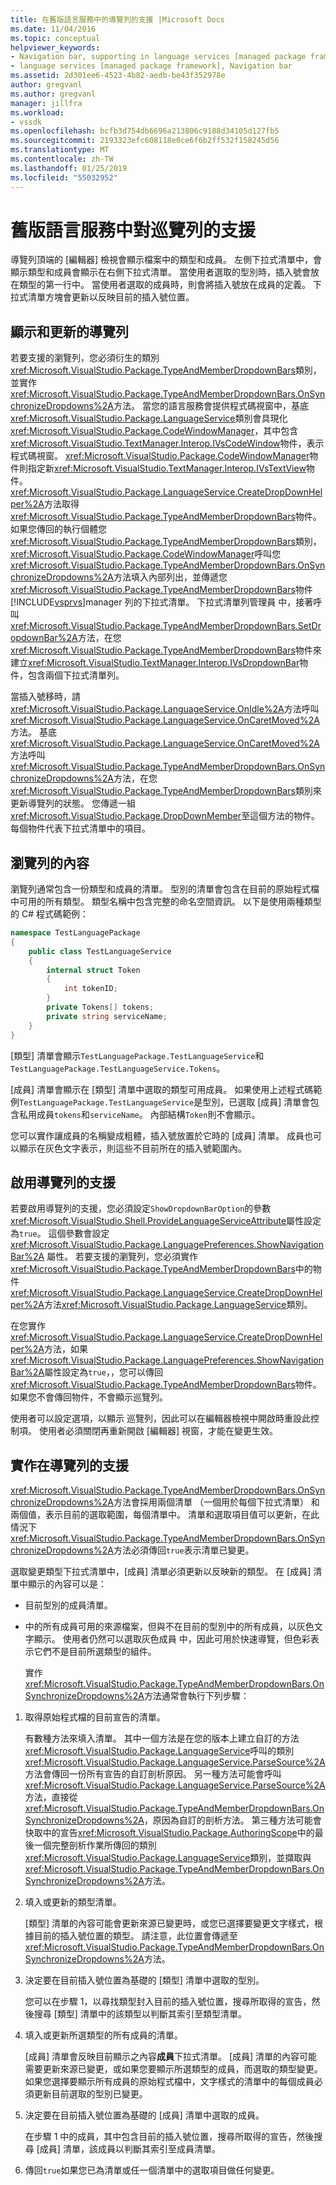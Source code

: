 ```yaml
---
title: 在舊版語言服務中的導覽列的支援 |Microsoft Docs
ms.date: 11/04/2016
ms.topic: conceptual
helpviewer_keywords:
- Navigation bar, supporting in language services [managed package framework]
- language services [managed package framework], Navigation bar
ms.assetid: 2d301ee6-4523-4b82-aedb-be43f352978e
author: gregvanl
ms.author: gregvanl
manager: jillfra
ms.workload:
- vssdk
ms.openlocfilehash: bcfb3d754db6696a213806c9188d34105d127fb5
ms.sourcegitcommit: 2193323efc608118e0ce6f6b2ff532f158245d56
ms.translationtype: MT
ms.contentlocale: zh-TW
ms.lasthandoff: 01/25/2019
ms.locfileid: "55032952"
---
```

# <a name="support-for-the-navigation-bar-in-a-legacy-language-service"></a>舊版語言服務中對巡覽列的支援
導覽列頂端的 [編輯器] 檢視會顯示檔案中的類型和成員。 左側下拉式清單中，會顯示類型和成員會顯示在右側下拉式清單。 當使用者選取的型別時，插入號會放在類型的第一行中。 當使用者選取的成員時，則會將插入號放在成員的定義。 下拉式清單方塊會更新以反映目前的插入號位置。  
  
## <a name="displaying-and-updating-the-navigation-bar"></a>顯示和更新的導覽列  
 若要支援的瀏覽列，您必須衍生的類別<xref:Microsoft.VisualStudio.Package.TypeAndMemberDropdownBars>類別，並實作<xref:Microsoft.VisualStudio.Package.TypeAndMemberDropdownBars.OnSynchronizeDropdowns%2A>方法。 當您的語言服務會提供程式碼視窗中，基底<xref:Microsoft.VisualStudio.Package.LanguageService>類別會具現化<xref:Microsoft.VisualStudio.Package.CodeWindowManager>，其中包含<xref:Microsoft.VisualStudio.TextManager.Interop.IVsCodeWindow>物件，表示程式碼視窗。 <xref:Microsoft.VisualStudio.Package.CodeWindowManager>物件則指定新<xref:Microsoft.VisualStudio.TextManager.Interop.IVsTextView>物件。 <xref:Microsoft.VisualStudio.Package.LanguageService.CreateDropDownHelper%2A>方法取得<xref:Microsoft.VisualStudio.Package.TypeAndMemberDropdownBars>物件。 如果您傳回的執行個體您<xref:Microsoft.VisualStudio.Package.TypeAndMemberDropdownBars>類別，<xref:Microsoft.VisualStudio.Package.CodeWindowManager>呼叫您<xref:Microsoft.VisualStudio.Package.TypeAndMemberDropdownBars.OnSynchronizeDropdowns%2A>方法填入內部列出，並傳遞您<xref:Microsoft.VisualStudio.Package.TypeAndMemberDropdownBars>物件[!INCLUDE[vsprvs](../../code-quality/includes/vsprvs_md.md)]manager 列的下拉式清單。 下拉式清單列管理員 中，接著呼叫<xref:Microsoft.VisualStudio.Package.TypeAndMemberDropdownBars.SetDropdownBar%2A>方法，在您<xref:Microsoft.VisualStudio.Package.TypeAndMemberDropdownBars>物件來建立<xref:Microsoft.VisualStudio.TextManager.Interop.IVsDropdownBar>物件，包含兩個下拉式清單列。  
  
 當插入號移時，請<xref:Microsoft.VisualStudio.Package.LanguageService.OnIdle%2A>方法呼叫<xref:Microsoft.VisualStudio.Package.LanguageService.OnCaretMoved%2A>方法。 基底<xref:Microsoft.VisualStudio.Package.LanguageService.OnCaretMoved%2A>方法呼叫<xref:Microsoft.VisualStudio.Package.TypeAndMemberDropdownBars.OnSynchronizeDropdowns%2A>方法，在您<xref:Microsoft.VisualStudio.Package.TypeAndMemberDropdownBars>類別來更新導覽列的狀態。 您傳遞一組<xref:Microsoft.VisualStudio.Package.DropDownMember>至這個方法的物件。 每個物件代表下拉式清單中的項目。  
  
## <a name="the-contents-of-the-navigation-bar"></a>瀏覽列的內容  
 瀏覽列通常包含一份類型和成員的清單。 型別的清單會包含在目前的原始程式檔中可用的所有類型。 類型名稱中包含完整的命名空間資訊。 以下是使用兩種類型的 C# 程式碼範例：  
  
```csharp  
namespace TestLanguagePackage  
{  
    public class TestLanguageService  
    {  
        internal struct Token  
        {  
            int tokenID;  
        }  
        private Tokens[] tokens;  
        private string serviceName;  
    }  
}  
```  
  
 [類型] 清單會顯示`TestLanguagePackage.TestLanguageService`和`TestLanguagePackage.TestLanguageService.Tokens`。  
  
 [成員] 清單會顯示在 [類型] 清單中選取的類型可用成員。 如果使用上述程式碼範例`TestLanguagePackage.TestLanguageService`是型別，已選取 [成員] 清單會包含私用成員`tokens`和`serviceName`。 內部結構`Token`則不會顯示。  
  
 您可以實作讓成員的名稱變成粗體，插入號放置於它時的 [成員] 清單。 成員也可以顯示在灰色文字表示，則這些不目前所在的插入號範圍內。  
  
## <a name="enabling-support-for-the-navigation-bar"></a>啟用導覽列的支援  
 若要啟用導覽列的支援，您必須設定`ShowDropdownBarOption`的參數<xref:Microsoft.VisualStudio.Shell.ProvideLanguageServiceAttribute>屬性設定為`true`。 這個參數會設定 <xref:Microsoft.VisualStudio.Package.LanguagePreferences.ShowNavigationBar%2A> 屬性。 若要支援的瀏覽列，您必須實作<xref:Microsoft.VisualStudio.Package.TypeAndMemberDropdownBars>中的物件<xref:Microsoft.VisualStudio.Package.LanguageService.CreateDropDownHelper%2A>方法<xref:Microsoft.VisualStudio.Package.LanguageService>類別。  
  
 在您實作<xref:Microsoft.VisualStudio.Package.LanguageService.CreateDropDownHelper%2A>方法，如果<xref:Microsoft.VisualStudio.Package.LanguagePreferences.ShowNavigationBar%2A>屬性設定為`true`，，您可以傳回<xref:Microsoft.VisualStudio.Package.TypeAndMemberDropdownBars>物件。 如果您不會傳回物件，不會顯示巡覽列。  
  
 使用者可以設定選項，以顯示 巡覽列，因此可以在編輯器檢視中開啟時重設此控制項。 使用者必須關閉再重新開啟 [編輯器] 視窗，才能在變更生效。  
  
## <a name="implementing-support-for-the-navigation-bar"></a>實作在導覽列的支援  
 <xref:Microsoft.VisualStudio.Package.TypeAndMemberDropdownBars.OnSynchronizeDropdowns%2A>方法會採用兩個清單 （一個用於每個下拉式清單） 和兩個值，表示目前的選取範圍，每個清單中。 清單和選取項目值可以更新，在此情況下<xref:Microsoft.VisualStudio.Package.TypeAndMemberDropdownBars.OnSynchronizeDropdowns%2A>方法必須傳回`true`表示清單已變更。  
  
 選取變更類型下拉式清單中，[成員] 清單必須更新以反映新的類型。 在 [成員] 清單中顯示的內容可以是：  
  
- 目前型別的成員清單。  
  
- 中的所有成員可用的來源檔案，但與不在目前的型別中的所有成員，以灰色文字顯示。 使用者仍然可以選取灰色成員 中，因此可用於快速導覽，但色彩表示它們不是目前所選類型的組件。  
  
  實作<xref:Microsoft.VisualStudio.Package.TypeAndMemberDropdownBars.OnSynchronizeDropdowns%2A>方法通常會執行下列步驟：  
  
1.  取得原始程式檔的目前宣告的清單。  
  
     有數種方法來填入清單。 其中一個方法是在您的版本上建立自訂的方法<xref:Microsoft.VisualStudio.Package.LanguageService>呼叫的類別<xref:Microsoft.VisualStudio.Package.LanguageService.ParseSource%2A>方法會傳回一份所有宣告的自訂剖析原因。 另一種方法可能會呼叫<xref:Microsoft.VisualStudio.Package.LanguageService.ParseSource%2A>方法，直接從<xref:Microsoft.VisualStudio.Package.TypeAndMemberDropdownBars.OnSynchronizeDropdowns%2A>，原因為自訂的剖析方法。 第三種方法可能會快取中的宣告<xref:Microsoft.VisualStudio.Package.AuthoringScope>中的最後一個完整剖析作業所傳回的類別<xref:Microsoft.VisualStudio.Package.LanguageService>類別，並擷取與<xref:Microsoft.VisualStudio.Package.TypeAndMemberDropdownBars.OnSynchronizeDropdowns%2A>方法。  
  
2.  填入或更新的類型清單。  
  
     [類型] 清單的內容可能會更新來源已變更時，或您已選擇要變更文字樣式，根據目前的插入號位置的類型。 請注意，此位置會傳遞至<xref:Microsoft.VisualStudio.Package.TypeAndMemberDropdownBars.OnSynchronizeDropdowns%2A>方法。  
  
3.  決定要在目前插入號位置為基礎的 [類型] 清單中選取的型別。  
  
     您可以在步驟 1，以尋找類型封入目前的插入號位置，搜尋所取得的宣告，然後搜尋 [類型] 清單中的該類型以判斷其索引至類型清單。  
  
4.  填入或更新所選類型的所有成員的清單。  
  
     [成員] 清單會反映目前顯示之內容**成員**下拉式清單。 [成員] 清單的內容可能需要更新來源已變更，或如果您要顯示所選類型的成員，而選取的類型變更。 如果您選擇要顯示所有成員的原始程式檔中，文字樣式的清單中的每個成員必須更新目前選取的型別已變更。  
  
5.  決定要在目前插入號位置為基礎的 [成員] 清單中選取的成員。  
  
     在步驟 1 中的成員，其中包含目前的插入號位置，搜尋所取得的宣告，然後搜尋 [成員] 清單，該成員以判斷其索引至成員清單。  
  
6.  傳回`true`如果您已為清單或任一個清單中的選取項目做任何變更。